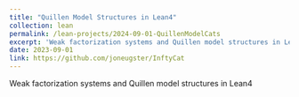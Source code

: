 ```yaml
---
title: "Quillen Model Structures in Lean4"
collection: lean
permalink: /lean-projects/2024-09-01-QuillenModelCats
excerpt: 'Weak factorization systems and Quillen model structures in Lean4'
date: 2023-09-01
link: https://github.com/joneugster/InftyCat
---
```


Weak factorization systems and Quillen model structures in Lean4

